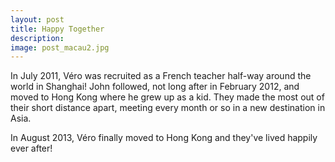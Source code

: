 ```yaml
---
layout: post
title: Happy Together
description:
image: post_macau2.jpg
---
```


In July 2011, Véro was recruited as a French teacher half-way around the world in Shanghai! John followed, not long after in February 2012, and moved to Hong Kong where he grew up as a kid. They made the most out of their short distance apart, meeting every month or so in a new destination in Asia.

In August 2013, Véro finally moved to Hong Kong and they've lived happily ever after!
